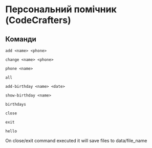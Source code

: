# Персональний помічник (CodeCrafters)

## Команди 
`add <name> <phone>`

`change <name> <phone>`

`phone <name>`

`all`

`add-birthday <name> <date>`

`show-birthday <name>`

`birthdays`

`close`

`exit`

`hello`


On close/exit command executed it will save files to data/file_name